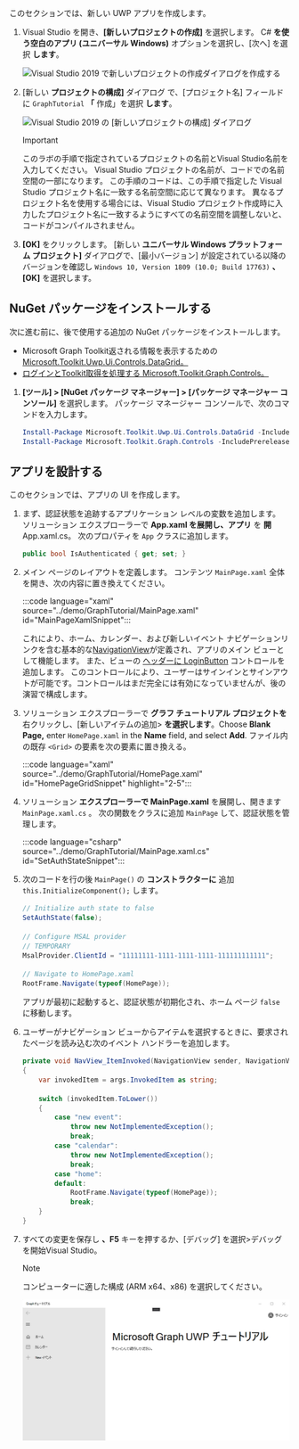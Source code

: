 <!-- markdownlint-disable MD002 MD041 -->

このセクションでは、新しい UWP アプリを作成します。

1. Visual Studio を開き、**[新しいプロジェクトの作成]** を選択します。 C# **を使う空白のアプリ (ユニバーサル Windows)** オプションを選択し、[次へ] を選択 **します**。

    ![Visual Studio 2019 で新しいプロジェクトの作成ダイアログを作成する](./images/vs-create-new-project.png)

1. [新しい **プロジェクトの構成]** ダイアログ で、[プロジェクト名] フィールドに `GraphTutorial` **「** 作成」を選択 **します**。

    ![Visual Studio 2019 の [新しいプロジェクトの構成] ダイアログ](./images/vs-configure-new-project.png)

    > [!IMPORTANT]
    > このラボの手順で指定されているプロジェクトの名前とVisual Studio名前を入力してください。 Visual Studio プロジェクトの名前が、コードでの名前空間の一部になります。 この手順のコードは、この手順で指定した Visual Studio プロジェクト名に一致する名前空間に応じて異なります。 異なるプロジェクト名を使用する場合には、Visual Studio プロジェクト作成時に入力したプロジェクト名に一致するようにすべての名前空間を調整しないと、コードがコンパイルされません。

1. **[OK]** をクリックします。 [新しい **ユニバーサル Windows プラットフォーム プロジェクト]** ダイアログで、[最小バージョン] が設定されている以降のバージョンを確認し `Windows 10, Version 1809 (10.0; Build 17763)` **、[OK]** を選択します。

## <a name="install-nuget-packages"></a>NuGet パッケージをインストールする

次に進む前に、後で使用する追加の NuGet パッケージをインストールします。

- Microsoft Graph Toolkit返される情報を表示するための[Microsoft.Toolkit.Uwp.Ui.Controls.DataGrid。](https://www.nuget.org/packages/Microsoft.Toolkit.Uwp.Ui.Controls.DataGrid/)
- [ログインとToolkit取得を処理する Microsoft.Toolkit.Graph.Controls。](https://www.nuget.org/packages/Microsoft.Toolkit.Graph.Controls)

1. **[ツール] > [NuGet パッケージ マネージャー] > [パッケージ マネージャー コンソール]** を選択します。 パッケージ マネージャー コンソールで、次のコマンドを入力します。

    ```powershell
    Install-Package Microsoft.Toolkit.Uwp.Ui.Controls.DataGrid -IncludePrerelease
    Install-Package Microsoft.Toolkit.Graph.Controls -IncludePrerelease
    ```

## <a name="design-the-app"></a>アプリを設計する

このセクションでは、アプリの UI を作成します。

1. まず、認証状態を追跡するアプリケーション レベルの変数を追加します。 ソリューション エクスプローラーで **App.xaml を展開し、アプリ** を **開** App.xaml.cs。 次のプロパティを `App` クラスに追加します。

    ```csharp
    public bool IsAuthenticated { get; set; }
    ```

1. メイン ページのレイアウトを定義します。 コンテンツ `MainPage.xaml` 全体を開き、次の内容に置き換えてください。

    :::code language="xaml" source="../demo/GraphTutorial/MainPage.xaml" id="MainPageXamlSnippet":::

    これにより、ホーム、カレンダー、および新しいイベント ナビゲーションリンクを含む基本的な[NavigationView](/uwp/api/windows.ui.xaml.controls.navigationview)が定義され、アプリのメイン ビューとして機能します。  また、ビューの [ヘッダーに LoginButton](https://github.com/windows-toolkit/Graph-Controls) コントロールを追加します。 このコントロールにより、ユーザーはサインインとサインアウトが可能です。コントロールはまだ完全には有効になっていませんが、後の演習で構成します。

1. ソリューション エクスプローラーで **グラフ チュートリアル プロジェクトを** 右クリックし、[新しいアイテムの追加> **を選択します**。Choose **Blank Page,** enter `HomePage.xaml` in the **Name** field, and select **Add**. ファイル内の既存 `<Grid>` の要素を次の要素に置き換える。

    :::code language="xaml" source="../demo/GraphTutorial/HomePage.xaml" id="HomePageGridSnippet" highlight="2-5":::

1. ソリューション **エクスプローラーで MainPage.xaml** を展開し、開きます `MainPage.xaml.cs` 。 次の関数をクラスに追加 `MainPage` して、認証状態を管理します。

    :::code language="csharp" source="../demo/GraphTutorial/MainPage.xaml.cs" id="SetAuthStateSnippet":::

1. 次のコードを行の後 `MainPage()` の **コンストラクターに** 追加 `this.InitializeComponent();` します。

    ```csharp
    // Initialize auth state to false
    SetAuthState(false);

    // Configure MSAL provider
    // TEMPORARY
    MsalProvider.ClientId = "11111111-1111-1111-1111-111111111111";

    // Navigate to HomePage.xaml
    RootFrame.Navigate(typeof(HomePage));
    ```

    アプリが最初に起動すると、認証状態が初期化され、ホーム ページ `false` に移動します。

1. ユーザーがナビゲーション ビューからアイテムを選択するときに、要求されたページを読み込む次のイベント ハンドラーを追加します。

    ```csharp
    private void NavView_ItemInvoked(NavigationView sender, NavigationViewItemInvokedEventArgs args)
    {
        var invokedItem = args.InvokedItem as string;

        switch (invokedItem.ToLower())
        {
            case "new event":
                throw new NotImplementedException();
                break;
            case "calendar":
                throw new NotImplementedException();
                break;
            case "home":
            default:
                RootFrame.Navigate(typeof(HomePage));
                break;
        }
    }
    ```

1. すべての変更を保存し **、F5** キーを押するか、[デバッグ] を選択>デバッグを開始Visual Studio。

    > [!NOTE]
    > コンピューターに適した構成 (ARM x64、x86) を選択してください。

    ![ホーム ページのスクリーンショット](./images/create-app-01.png)
